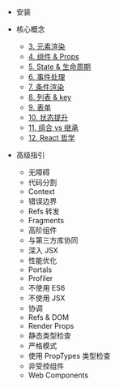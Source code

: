 + 安装

+ 核心概念
  + [3. 元素渲染]()
  + [4. 组件 & Props]()
  + [5. State & 生命周期](./docs/core-state-and-lifecycle.md)
  + [6. 事件处理](./docs/core-handling-events.md)
  + [7. 条件渲染](./docs/core-conditional-rendering.md)
  + [8. 列表 & key](./docs/core-lists-and-keys.md)
  + [9. 表单](./docs/core-forms.md)
  + [10. 状态提升](./docs/core-lifting-state-up.md)
  + [11. 组合 vs 继承](./docs/core-composition-vs-inheritance.md)
  + [12. React 哲学](./docs/core-thinking-in-react.md)

+ 高级指引
  + 无障碍
  + 代码分割
  + Context
  + 错误边界
  + Refs 转发
  + Fragments
  + 高阶组件
  + 与第三方库协同
  + 深入 JSX
  + 性能优化
  + Portals
  + Profiler
  + 不使用 ES6
  + 不使用 JSX
  + 协调
  + Refs & DOM
  + Render Props
  + 静态类型检查
  + 严格模式
  + 使用 PropTypes 类型检查
  + 非受控组件
  + Web Components